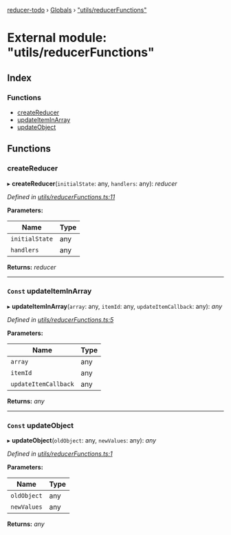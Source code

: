 [reducer-todo](../README.md) › [Globals](../globals.md) › ["utils/reducerFunctions"](_utils_reducerfunctions_.md)

# External module: "utils/reducerFunctions"

## Index

### Functions

* [createReducer](_utils_reducerfunctions_.md#createreducer)
* [updateItemInArray](_utils_reducerfunctions_.md#const-updateiteminarray)
* [updateObject](_utils_reducerfunctions_.md#const-updateobject)

## Functions

###  createReducer

▸ **createReducer**(`initialState`: any, `handlers`: any): *reducer*

*Defined in [utils/reducerFunctions.ts:11](https://github.com/fwesss/reducer-todo/blob/dca7223/reducer-todo/src/utils/reducerFunctions.ts#L11)*

**Parameters:**

Name | Type |
------ | ------ |
`initialState` | any |
`handlers` | any |

**Returns:** *reducer*

___

### `Const` updateItemInArray

▸ **updateItemInArray**(`array`: any, `itemId`: any, `updateItemCallback`: any): *any*

*Defined in [utils/reducerFunctions.ts:5](https://github.com/fwesss/reducer-todo/blob/dca7223/reducer-todo/src/utils/reducerFunctions.ts#L5)*

**Parameters:**

Name | Type |
------ | ------ |
`array` | any |
`itemId` | any |
`updateItemCallback` | any |

**Returns:** *any*

___

### `Const` updateObject

▸ **updateObject**(`oldObject`: any, `newValues`: any): *any*

*Defined in [utils/reducerFunctions.ts:1](https://github.com/fwesss/reducer-todo/blob/dca7223/reducer-todo/src/utils/reducerFunctions.ts#L1)*

**Parameters:**

Name | Type |
------ | ------ |
`oldObject` | any |
`newValues` | any |

**Returns:** *any*
